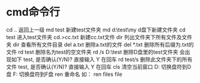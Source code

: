 # cmd命令行

cd ..           返回上一级
md test         新建test文件夹
md d:\test\my   d盘下新建文件夹
cd test         进入test文件夹
cd.>cc.txt      新建cc.txt文件
dir             列出文件夹下所有文件及文件夹
dir             查看所有文件目录
del a.txt       删除a.txt的文件
del *.txt       删除所有后缀为.txt的文件
rd test         删除名为test的空文件夹
rd /s D:\test   删除D盘里的test文件夹  会出现如下 test, 是否确认(Y/N)?  直接输入 Y 在回车
rd test/s       删除此文件夹下的所有文件  test, 是否确认(Y/N)?  直接输入 Y 在回车
cls   清空当前窗口
D:    切换盘符到D盘
F:    切换盘符到F盘
ren   重命名  如： ren files file